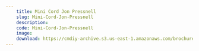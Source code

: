 ```yaml
---
    title: Mini Cord Jon Pressnell
    slug: Mini-Cord-Jon-Pressnell
    description:
    code: Mini-Cord-Jon-Pressnell
    image:
    download: https://cmdiy-archive.s3.us-east-1.amazonaws.com/brochures/documents/Mini+Cord+Jon+Pressnell.pdf
---
```

<!-- Content of the page -->

##
        